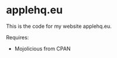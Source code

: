applehq.eu
==========

This is the code for my website applehq.eu.

Requires:
- Mojolicious from CPAN
